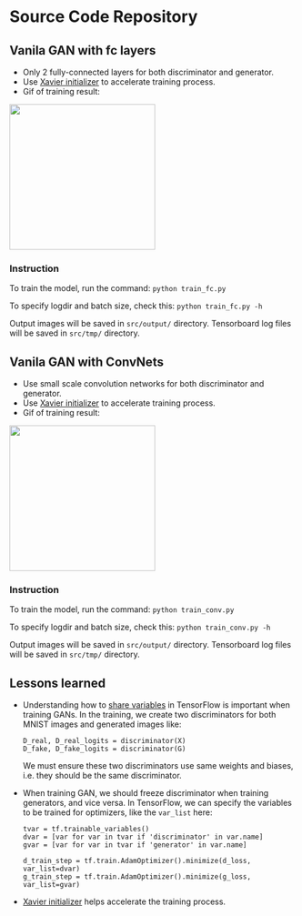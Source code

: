 # Source Code Repository
## Vanila GAN with fc layers
* Only 2 fully-connected layers for both discriminator and generator.
* Use [Xavier initializer](http://proceedings.mlr.press/v9/glorot10a/glorot10a.pdf) to accelerate training process.
* Gif of training result:

<img src="https://github.com/TengdaHan/GAN-TensorFlow/blob/master/figure/2fc-mnist.gif" width="256px">

### Instruction
To train the model, run the command: 
```python train_fc.py```

To specify logdir and batch size, check this:
```python train_fc.py -h```

Output images will be saved in ```src/output/``` directory.
Tensorboard log files will be saved in ```src/tmp/``` directory.

## Vanila GAN with ConvNets
* Use small scale convolution networks for both discriminator and generator.
* Use [Xavier initializer](http://proceedings.mlr.press/v9/glorot10a/glorot10a.pdf) to accelerate training process.
* Gif of training result:

<img src="https://github.com/TengdaHan/GAN-TensorFlow/blob/master/figure/conv-mnist.gif" width="256px">

### Instruction
To train the model, run the command: 
```python train_conv.py```

To specify logdir and batch size, check this:
```python train_conv.py -h```

Output images will be saved in ```src/output/``` directory.
Tensorboard log files will be saved in ```src/tmp/``` directory.

## Lessons learned
* Understanding how to [share variables](https://www.tensorflow.org/programmers_guide/variable_scope) in TensorFlow is important when training GANs. In the training, we create two discriminators for both MNIST images and generated images like:
  ```
  D_real, D_real_logits = discriminator(X)
  D_fake, D_fake_logits = discriminator(G)
  ```
  We must ensure these two discriminators use same weights and biases, i.e. they should be the same discriminator.
  
* When training GAN, we should freeze discriminator when training generators, and vice versa. In TensorFlow, we can specify the variables to be trained for optimizers, like the ```var_list``` here:
  ```
  tvar = tf.trainable_variables()
  dvar = [var for var in tvar if 'discriminator' in var.name]
  gvar = [var for var in tvar if 'generator' in var.name]

  d_train_step = tf.train.AdamOptimizer().minimize(d_loss, var_list=dvar)
  g_train_step = tf.train.AdamOptimizer().minimize(g_loss, var_list=gvar)
  ```
  
* [Xavier initializer](http://proceedings.mlr.press/v9/glorot10a/glorot10a.pdf) helps accelerate the training process.
